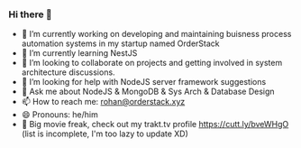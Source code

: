 ### Hi there 👋

<!--
**rohandhamapurkar/rohandhamapurkar** is a ✨ _special_ ✨ repository because its `README.md` (this file) appears on your GitHub profile.

Here are some ideas to get you started:
-->

- 🔭 I’m currently working on developing and maintaining buisness process automation systems in my startup named OrderStack
- 🌱 I’m currently learning NestJS
- 👯 I’m looking to collaborate on projects and getting involved in system architecture discussions.
- 🤔 I’m looking for help with NodeJS server framework suggestions
- 💬 Ask me about NodeJS & MongoDB & Sys Arch & Database Design
- 📫 How to reach me: rohan@orderstack.xyz
- 😄 Pronouns: he/him
- 🎥 Big movie freak, check out my trakt.tv profile https://cutt.ly/bveWHgO (list is incomplete, I'm too lazy to update XD)

